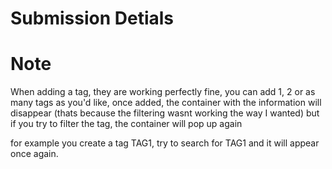 
# Submission Detials

# Note

When adding a tag, they are working perfectly fine, you can add 1, 2 or as many tags as you'd like,
once added, the container with the information will disappear (thats because the filtering wasnt working the way I wanted)
but if you try to filter the tag, the container will pop up again

for example you create a tag TAG1, try to search for TAG1 and it will appear once again.



